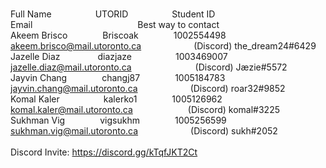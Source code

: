 <br>Full Name     UTORID     Student ID           Email            Best way to contact </br>
Akeem Brisco    Briscoak    1002554498    akeem.brisco@mail.utoronto.ca      (Discord) the_dream24#6429<br>
Jazelle Diaz     diazjaze     1003469007     jazelle.diaz@mail.utoronto.ca        (Discord) Jæzie#5572<br>
Jayvin Chang    changj87    1005184783    jayvin.chang@mail.utoronto.ca      (Discord) roar32#9852<br>
Komal Kaler     kalerko1    1005126962    komal.kaler@mail.utoronto.ca       (Discord) komal#3225<br>
Sukhman Vig    vigsukhm    1005256599    sukhman.vig@mail.utoronto.ca      (Discord) sukh#2052
<br></br>
Discord Invite: https://discord.gg/kTqfJKT2Ct
